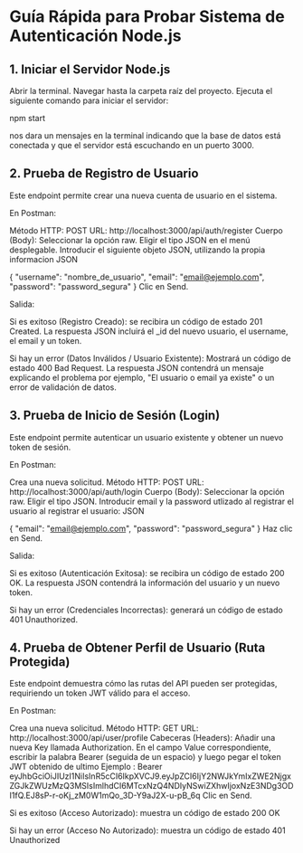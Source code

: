 # Guía Rápida para Probar Sistema de Autenticación Node.js

## 1. Iniciar el Servidor Node.js

Abrir la terminal.
Navegar hasta la carpeta raíz del proyecto.
Ejecuta el siguiente comando para iniciar el servidor:

npm start

nos dara un mensajes en la terminal indicando que la base de datos está conectada y que el servidor está escuchando en un puerto 3000.




## 2. Prueba de Registro de Usuario
Este endpoint permite crear una nueva cuenta de usuario en el sistema.

En Postman:

Método HTTP: POST
URL: http://localhost:3000/api/auth/register
Cuerpo (Body):
Seleccionar la opción raw.
Eligir el tipo JSON en el menú desplegable.
Introducir el siguiente objeto JSON, utilizando la propia informacion
JSON

{
    "username": "nombre_de_usuario",
    "email": "email@ejemplo.com",
    "password": "password_segura"
}
Clic en Send.

Salida:

Si es exitoso (Registro Creado): se recibira un código de estado 201 Created. La respuesta JSON incluirá el _id del nuevo usuario, el username, el email y un token. 

Si hay un error (Datos Inválidos / Usuario Existente): Mostrará un código de estado 400 Bad Request. La respuesta JSON contendrá un mensaje explicando el problema por ejemplo, "El usuario o email ya existe" o un error de validación de datos.




## 3. Prueba de Inicio de Sesión (Login)
Este endpoint permite autenticar un usuario existente y obtener un nuevo token de sesión.

En Postman:

Crea una nueva solicitud.
Método HTTP: POST
URL: http://localhost:3000/api/auth/login
Cuerpo (Body):
Seleccionar la opción raw.
Eligir el tipo JSON.
Introducir email y la password utlizado al registrar el usuario al registrar el usuario:
JSON

{
    "email": "email@ejemplo.com",
    "password": "password_segura"
}
Haz clic en Send.

Salida:

Si es exitoso (Autenticación Exitosa): se recibira un código de estado 200 OK. La respuesta JSON contendrá la información del usuario y un nuevo token. 

Si hay un error (Credenciales Incorrectas): generará un código de estado 401 Unauthorized. 




## 4. Prueba de Obtener Perfil de Usuario (Ruta Protegida)
Este endpoint demuestra cómo las rutas del API pueden ser protegidas, requiriendo un token JWT válido para el acceso.

En Postman:

Crea una nueva solicitud.
Método HTTP: GET
URL: http://localhost:3000/api/user/profile
Cabeceras (Headers):
Añadir una nueva Key llamada Authorization.
En el campo Value correspondiente, escribir la palabra Bearer (seguida de un espacio) y luego pegar el token JWT obtenido de ultimo
 Ejemplo : Bearer eyJhbGciOiJIUzI1NiIsInR5cCI6IkpXVCJ9.eyJpZCI6IjY2NWJkYmIxZWE2NjgxZGJkZWUzMzQ3MSIsImlhdCI6MTcxNzQ4NDIyNSwiZXhwIjoxNzE3NDg3ODI1fQ.EJ8sP-r-oKj_zM0W1mQo_3D-Y9aJ2X-u-pB_6q
Clic en Send.

Si es exitoso (Acceso Autorizado): muestra un código de estado 200 OK

Si hay un error (Acceso No Autorizado): muestra un código de estado 401 Unauthorized
